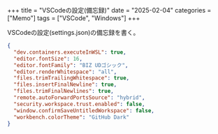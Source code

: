 +++
title = "VSCodeの設定(備忘録)"
date = "2025-02-04"
categories = ["Memo"]
tags = ["VSCode", "Windows"]
+++

VSCodeの設定(settings.json)の備忘録を書く。

```json:settings.json
{
  "dev.containers.executeInWSL": true,
  "editor.fontSize": 16,
  "editor.fontFamily": "BIZ UDゴシック",
  "editor.renderWhitespace": "all",
  "files.trimTrailingWhitespace": true,
  "files.insertFinalNewline": true,
  "files.trimFinalNewlines": true,
  "remote.autoForwardPortsSource": "hybrid",
  "security.workspace.trust.enabled": false,
  "window.confirmSaveUntitledWorkspace": false,
  "workbench.colorTheme": "GitHub Dark"
}
```
